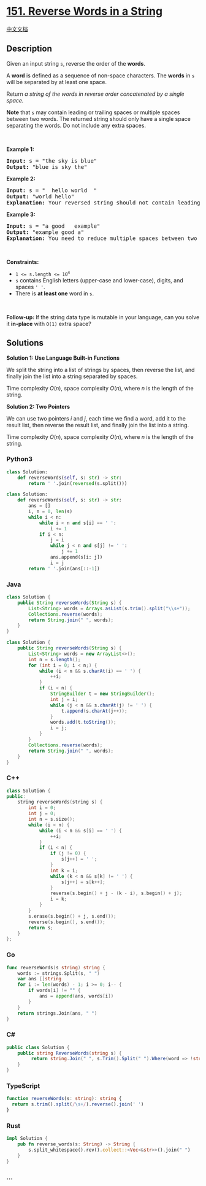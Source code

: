 # [151. Reverse Words in a String](https://leetcode.com/problems/reverse-words-in-a-string)

[中文文档](/solution/0100-0199/0151.Reverse%20Words%20in%20a%20String/README.md)

## Description

<p>Given an input string <code>s</code>, reverse the order of the <strong>words</strong>.</p>

<p>A <strong>word</strong> is defined as a sequence of non-space characters. The <strong>words</strong> in <code>s</code> will be separated by at least one space.</p>

<p>Return <em>a string of the words in reverse order concatenated by a single space.</em></p>

<p><b>Note</b> that <code>s</code> may contain leading or trailing spaces or multiple spaces between two words. The returned string should only have a single space separating the words. Do not include any extra spaces.</p>

<p>&nbsp;</p>
<p><strong class="example">Example 1:</strong></p>

<pre>
<strong>Input:</strong> s = &quot;the sky is blue&quot;
<strong>Output:</strong> &quot;blue is sky the&quot;
</pre>

<p><strong class="example">Example 2:</strong></p>

<pre>
<strong>Input:</strong> s = &quot;  hello world  &quot;
<strong>Output:</strong> &quot;world hello&quot;
<strong>Explanation:</strong> Your reversed string should not contain leading or trailing spaces.
</pre>

<p><strong class="example">Example 3:</strong></p>

<pre>
<strong>Input:</strong> s = &quot;a good   example&quot;
<strong>Output:</strong> &quot;example good a&quot;
<strong>Explanation:</strong> You need to reduce multiple spaces between two words to a single space in the reversed string.
</pre>

<p>&nbsp;</p>
<p><strong>Constraints:</strong></p>

<ul>
	<li><code>1 &lt;= s.length &lt;= 10<sup>4</sup></code></li>
	<li><code>s</code> contains English letters (upper-case and lower-case), digits, and spaces <code>&#39; &#39;</code>.</li>
	<li>There is <strong>at least one</strong> word in <code>s</code>.</li>
</ul>

<p>&nbsp;</p>
<p><b data-stringify-type="bold">Follow-up:&nbsp;</b>If the string data type is mutable in your language, can&nbsp;you solve it&nbsp;<b data-stringify-type="bold">in-place</b>&nbsp;with&nbsp;<code data-stringify-type="code">O(1)</code>&nbsp;extra space?</p>

## Solutions

**Solution 1: Use Language Built-in Functions**

We split the string into a list of strings by spaces, then reverse the list, and finally join the list into a string separated by spaces.

Time complexity $O(n)$, space complexity $O(n)$, where $n$ is the length of the string.

**Solution 2: Two Pointers**

We can use two pointers $i$ and $j$, each time we find a word, add it to the result list, then reverse the result list, and finally join the list into a string.

Time complexity $O(n)$, space complexity $O(n)$, where $n$ is the length of the string.

<!-- tabs:start -->

### **Python3**

```python
class Solution:
    def reverseWords(self, s: str) -> str:
        return ' '.join(reversed(s.split()))
```

```python
class Solution:
    def reverseWords(self, s: str) -> str:
        ans = []
        i, n = 0, len(s)
        while i < n:
            while i < n and s[i] == ' ':
                i += 1
            if i < n:
                j = i
                while j < n and s[j] != ' ':
                    j += 1
                ans.append(s[i: j])
                i = j
        return ' '.join(ans[::-1])
```

### **Java**

```java
class Solution {
    public String reverseWords(String s) {
        List<String> words = Arrays.asList(s.trim().split("\\s+"));
        Collections.reverse(words);
        return String.join(" ", words);
    }
}
```

```java
class Solution {
    public String reverseWords(String s) {
        List<String> words = new ArrayList<>();
        int n = s.length();
        for (int i = 0; i < n;) {
            while (i < n && s.charAt(i) == ' ') {
                ++i;
            }
            if (i < n) {
                StringBuilder t = new StringBuilder();
                int j = i;
                while (j < n && s.charAt(j) != ' ') {
                    t.append(s.charAt(j++));
                }
                words.add(t.toString());
                i = j;
            }
        }
        Collections.reverse(words);
        return String.join(" ", words);
    }
}
```

### **C++**

```cpp
class Solution {
public:
    string reverseWords(string s) {
        int i = 0;
        int j = 0;
        int n = s.size();
        while (i < n) {
            while (i < n && s[i] == ' ') {
                ++i;
            }
            if (i < n) {
                if (j != 0) {
                    s[j++] = ' ';
                }
                int k = i;
                while (k < n && s[k] != ' ') {
                    s[j++] = s[k++];
                }
                reverse(s.begin() + j - (k - i), s.begin() + j);
                i = k;
            }
        }
        s.erase(s.begin() + j, s.end());
        reverse(s.begin(), s.end());
        return s;
    }
};
```

### **Go**

```go
func reverseWords(s string) string {
	words := strings.Split(s, " ")
	var ans []string
	for i := len(words) - 1; i >= 0; i-- {
		if words[i] != "" {
			ans = append(ans, words[i])
		}
	}
	return strings.Join(ans, " ")
}
```

### **C#**

```cs
public class Solution {
    public string ReverseWords(string s) {
         return string.Join(" ", s.Trim().Split(" ").Where(word => !string.IsNullOrEmpty(word) && !string.IsNullOrEmpty(word.Trim())).Reverse());
    }
}
```

### **TypeScript**

```ts
function reverseWords(s: string): string {
  return s.trim().split(/\s+/).reverse().join(' ')
}
```

### **Rust**

```rust
impl Solution {
    pub fn reverse_words(s: String) -> String {
        s.split_whitespace().rev().collect::<Vec<&str>>().join(" ")
    }
}
```

### **...**

```

```

<!-- tabs:end -->
